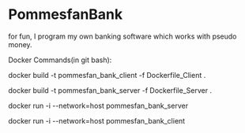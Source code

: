 # PommesfanBank
for fun, I program my own banking software which works with pseudo money.


Docker Commands(in git bash):


docker build -t pommesfan_bank_client -f Dockerfile_Client .

docker build -t pommesfan_bank_server -f Dockerfile_Server .


docker run -i --network=host pommesfan_bank_server

docker run -i --network=host pommesfan_bank_client
